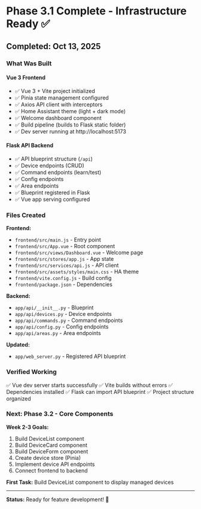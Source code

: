 # Phase 3.1 Complete - Infrastructure Ready ✅

## Completed: Oct 13, 2025

### What Was Built

#### Vue 3 Frontend
- ✅ Vue 3 + Vite project initialized
- ✅ Pinia state management configured
- ✅ Axios API client with interceptors
- ✅ Home Assistant theme (light + dark mode)
- ✅ Welcome dashboard component
- ✅ Build pipeline (builds to Flask static folder)
- ✅ Dev server running at http://localhost:5173

#### Flask API Backend
- ✅ API blueprint structure (`/api`)
- ✅ Device endpoints (CRUD)
- ✅ Command endpoints (learn/test)
- ✅ Config endpoints
- ✅ Area endpoints
- ✅ Blueprint registered in Flask
- ✅ Vue app serving configured

### Files Created

**Frontend:**
- `frontend/src/main.js` - Entry point
- `frontend/src/App.vue` - Root component
- `frontend/src/views/Dashboard.vue` - Welcome page
- `frontend/src/stores/app.js` - App state
- `frontend/src/services/api.js` - API client
- `frontend/src/assets/styles/main.css` - HA theme
- `frontend/vite.config.js` - Build config
- `frontend/package.json` - Dependencies

**Backend:**
- `app/api/__init__.py` - Blueprint
- `app/api/devices.py` - Device endpoints
- `app/api/commands.py` - Command endpoints
- `app/api/config.py` - Config endpoints
- `app/api/areas.py` - Area endpoints

**Updated:**
- `app/web_server.py` - Registered API blueprint

### Verified Working

✅ Vue dev server starts successfully
✅ Vite builds without errors
✅ Dependencies installed
✅ Flask can import API blueprint
✅ Project structure organized

### Next: Phase 3.2 - Core Components

**Week 2-3 Goals:**
1. Build DeviceList component
2. Build DeviceCard component
3. Build DeviceForm component
4. Create device store (Pinia)
5. Implement device API endpoints
6. Connect frontend to backend

**First Task:** Build DeviceList component to display managed devices

---

**Status:** Ready for feature development! 🚀

